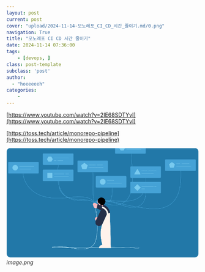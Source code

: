 ```yaml
---
layout: post
current: post
cover: "upload/2024-11-14-모노레포_CI_CD_시간_줄이기.md/0.png"
navigation: True
title: "모노레포 CI CD 시간 줄이기"
date: 2024-11-14 07:36:00
tags:
    - [devops, ]
class: post-template
subclass: 'post'
author: 
  - "hoeeeeeh"
categories:
    - 
---
```


[https://www.youtube.com/watch?v=2IE68SDTYvI](https://www.youtube.com/watch?v=2IE68SDTYvI)


[https://toss.tech/article/monorepo-pipeline](https://toss.tech/article/monorepo-pipeline)


![0](/upload/2024-11-14-모노레포_CI_CD_시간_줄이기.md/0.png)_image.png_


